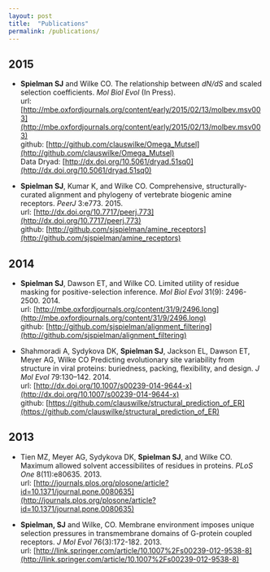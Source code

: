 ```yaml
---
layout: post
title:  "Publications"
permalink: /publications/
---
```



## 2015

+ **Spielman SJ** and Wilke CO. The relationship between *dN/dS* and scaled selection coefficients. *Mol Biol Evol* (In Press).
<br> url: [http://mbe.oxfordjournals.org/content/early/2015/02/13/molbev.msv003](http://mbe.oxfordjournals.org/content/early/2015/02/13/molbev.msv003)
<br> github: [http://github.com/clauswilke/Omega_Mutsel](http://github.com/clauswilke/Omega_Mutsel)
<br> Data Dryad: [http://dx.doi.org/10.5061/dryad.51sq0](http://dx.doi.org/10.5061/dryad.51sq0)


+ **Spielman SJ**, Kumar K, and Wilke CO. Comprehensive, structurally-curated alignment and phylogeny of vertebrate biogenic amine receptors. *PeerJ* 3:e773. 2015.
<br> url: [http://dx.doi.org/10.7717/peerj.773](http://dx.doi.org/10.7717/peerj.773)
<br> github: [http://github.com/sjspielman/amine_receptors](http://github.com/sjspielman/amine_receptors)



## 2014

+ **Spielman SJ**, Dawson ET, and Wilke CO. Limited utility of residue masking for positive-selection inference. *Mol Biol Evol* 31(9): 2496-2500. 2014.
<br> url: [http://mbe.oxfordjournals.org/content/31/9/2496.long](http://mbe.oxfordjournals.org/content/31/9/2496.long)
<br> github: [http://github.com/sjspielman/alignment_filtering](http://github.com/sjspielman/alignment_filtering)

+ Shahmoradi A, Sydykova DK, **Spielman SJ**, Jackson EL, Dawson ET, Meyer AG, Wilke CO Predicting evolutionary site variability from structure in viral proteins: buriedness, packing, flexibility, and design. *J Mol Evol* 79:130–142. 2014.
<br> url: [http://dx.doi.org/10.1007/s00239-014-9644-x](http://dx.doi.org/10.1007/s00239-014-9644-x)
<br> github: [https://github.com/clauswilke/structural_prediction_of_ER](https://github.com/clauswilke/structural_prediction_of_ER)


## 2013

+ Tien MZ, Meyer AG, Sydykova DK, **Spielman SJ**, and Wilke CO. Maximum allowed solvent accessibilites of residues in proteins. *PLoS One* 8(11):e80635. 2013. 
<br> url: [http://journals.plos.org/plosone/article?id=10.1371/journal.pone.0080635](http://journals.plos.org/plosone/article?id=10.1371/journal.pone.0080635)


+ **Spielman, SJ** and Wilke, CO. Membrane environment imposes unique selection pressures in transmembrane domains of G-protein coupled receptors. *J Mol Evol* 76(3):172-182. 2013.
<br> url: [http://link.springer.com/article/10.1007%2Fs00239-012-9538-8](http://link.springer.com/article/10.1007%2Fs00239-012-9538-8)




